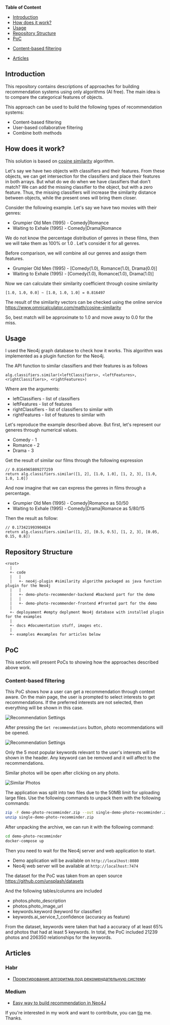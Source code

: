 **Table of Content**

- [Introduction](#introduction)
- [How does it work?](#how-does-it-work)
- [Usage](#usage)
- [Repository Structure](#repository-structure)
- [PoC](#poc)
 * [Content-based filtering](#content-based-filtering)
- [Articles](#articles)

## Introduction

This repository contains descriptions of approaches for building recommendation systems using only algorithms (AI free). The main idea is to compare the categorical features of objects.

This approach can be used to build the following types of recommendation systems:
- Content-based filtering
- User-based collaborative filtering
- Combine both methods


## How does it work?

This solution is based on [cosine similarity](https://en.wikipedia.org/wiki/Cosine_similarity) algorithm.

Let's say we have two objects with classifiers and their features. From these objects, we can get intersection for the classifiers and place their features in both arrays.
But what do we do when we have classifiers that don't match?
We can add the missing classifier to the object, but with a zero feature.
Thus, the missing classifiers will increase the similarity distance between objects, while the present ones will bring them closer.

Consider the following example.
Let's say we have two movies with their genres:
- Grumpier Old Men (1995) - Comedy|Romance
- Waiting to Exhale (1995) - Comedy|Drama|Romance

We do not know the percentage distribution of genres in these films, then we will take them as 100% or 1.0 . Let's consider it for all genres.

Before comparison, we will combine all our genres and assign them features.
- Grumpier Old Men (1995) - [Comedy(1.0), Romance(1.0), Drama(0.0)]
- Waiting to Exhale (1995) - [Comedy(1.0), Romance(1.0), Drama(1.0)]

Now we can calculate their similarity coefficient through cosine similarity

```
[1.0, 1.0, 0.0] ~ [1.0, 1.0, 1.0] = 0.816497
```

The result of the similarity vectors can be checked using the online service https://www.omnicalculator.com/math/cosine-similarity

So, best match will be approximate to 1.0 and move away to 0.0 for the miss.


## Usage

I used the Neo4j graph database to check how it works. This algorithm was implemented as a plugin function for the Neo4j.

The API function to similar classifiers and their features is as follows
```cql
alg.classifiers.similar(<leftClassifiers>, <leftFeatures>, <rightClassifiers>, <rightFeatures>)
```

Where are the arguments:
- leftClassifiers - list of classifiers
- leftFeatures - list of features
- rightClassifiers - list of classifiers to similar with
- rightFeatures - list of features to similar with

Let's reproduce the example described above. But first, let's represent our generes through numerical values.
- Comedy - 1
- Romance - 2
- Drama - 3

Get the result of similar our films through the following expression
```cql
// 0.8164965809277259
return alg.classifiers.similar([1, 2], [1.0, 1.0], [1, 2, 3], [1.0, 1.0, 1.0])
```

And now imagine that we can express the genres in films through a percentage.
- Grumpier Old Men (1995) - Comedy|Romance as 50/50
- Waiting to Exhale (1995) - Comedy|Drama|Romance as 5/80/15

Then the result as follow:
```cql
// 0.173421993904824
return alg.classifiers.similar([1, 2], [0.5, 0.5], [1, 2, 3], [0.05, 0.15, 0.8])
```


## Repository Structure

```
<root>
  |
  +- code
  |   |
  |   +- neo4j-plugin #similarity algorithm packaged as java function plugin for the Neo4j 
  |   |
  |   +- demo-photo-recommender-backend #backend part for the demo
  |   |
  |   +- demo-photo-recommender-frontend #fronted part for the demo
  |
  +- deployament #empty deplyment Neo4j database with installed plugin for the examples
  |
  +- docs #documentation stuff, images etc.
  |
  +- examples #examples for articles below

```

## PoC

This section will present PoCs to showing how the approaches described above work.

### Content-based filtering

This PoC shows how a user can get a recommendation through context aware.
On the main page, the user is prompted to select interests to get recommendations.
If the preferred interests are not selected, then everything will be shown in this case.

![Recommendation Settings](./docs/recommender_settings.png)

After pressing the `Get recommendations` button, photo recommendations will be opened.

![Recommendation Settings](./docs/recommender_settings.png)

Only the 5 most popular keywords relevant to the user's interests will be shown in the header. Any keyword can be removed and it will affect to the recommendations.

Similar photos will be open after clicking on any photo.

![Similar Photos](./docs/similar_photos.png)


The application was split into two files due to the 50MB limit for uploading large files.
Use the following commands to unpack them with the following commands:

```sh
zip -F demo-photo-recomminder.zip --out single-demo-photo-recomminder.zip
unzip single-demo-photo-recomminder.zip
```

After unpacking the archive, we can run it with the following command:

```sh
cd demo-photo-recomminder
docker-compose up
```

Then you need to wait for the Neo4j server and web application to start.
- Demo application will be available on `http://localhost:8080`
- Neo4j web server will be available at `http://localhost:7474` 

The dataset for the PoC was taken from an open source https://github.com/unsplash/datasets

And the following tables/columns are included
- photos.photo_description
- photos.photo_image_url
- keywords.keyword (keyword for classifier)
- keywords.ai_service_1_confidence (accuracy as feature)

From the dataset, keywords were taken that had a accuracy of at least 65% and photos that had at least 5 keywords.
In total, the PoC included 21239 photos and 206350 relationships for the keywords.

## Articles

### Habr
- [Проектирование алгоритма под рекомендательную систему](https://habr.com/ru/articles/743986/)

### Medium
- [Easy way to build recommendation in Neo4J](https://medium.com/@divin.dmitry/easy-way-to-build-recommendation-in-neo4j-56b64eac28c3)

If you're interested in my work and want to contribute, you can [tip](https://www.paypal.com/donate/?hosted_button_id=YB9A5UNH7LB34) me. Thanks.
